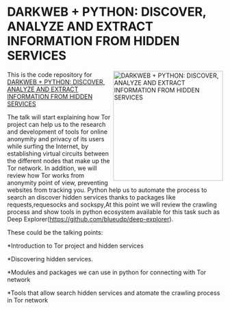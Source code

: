 # DARKWEB + PYTHON: DISCOVER, ANALYZE AND EXTRACT INFORMATION FROM HIDDEN SERVICES

<a href="https://www.pycon.it/conference/talks/darkweb-python-discover-analyze-and-extract-information-from-hidden-services">
<img src="https://i.ibb.co/SfY6CJR/Screenshot-2019-04-29-at-19-24-15.png" alt="DARKWEB + PYTHON: DISCOVER, ANALYZE AND EXTRACT INFORMATION FROM HIDDEN SERVICES" height="256px" align="right"></a>

This is the code repository for [DARKWEB + PYTHON: DISCOVER, ANALYZE AND EXTRACT INFORMATION FROM HIDDEN SERVICES](https://www.pycon.it/conference/talks/darkweb-python-discover-analyze-and-extract-information-from-hidden-services)

The talk will start explaining how Tor project can help us to the research and development of tools for online anonymity and privacy of its users while surfing the Internet, by establishing virtual circuits between the different nodes that make up the Tor network. In addition, we will review how Tor works from anonymity point of view, preventing websites from tracking you. Python help us to automate the process to search an discover hidden services thanks to packages like requests,requesocks and sockspy,At this point we will review the crawling process and show tools in python ecosystem available for this task such as Deep Explorer(https://github.com/blueudp/deep-explorer).

These could be the talking points:

*Introduction to Tor project and hidden services

*Discovering hidden services.

*Modules and packages we can use in python for connecting with Tor network

*Tools that allow search hidden services and atomate the crawling process in Tor network

